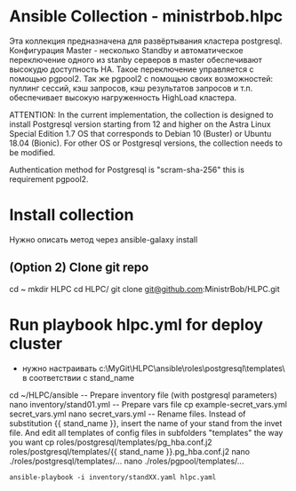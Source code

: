 # Ansible Collection - ministrbob.hlpc
Эта коллекция предназначена для развёртывания кластера postgresql. Конфигурация Master - несколько Standby и автоматическое переключение одного из stanby серверов в master обеспечивают высокудю доступность HA. Такое переключение управляется с помощью pgpool2. Так же pgpool2 с помощью своих возможностей: пуллинг сессий, кэш запросов, кэш результатов запросов и т.п. обеспечивает высокую нагруженность HighLoad кластера.

ATTENTION: In the current implementation, the collection is designed to install Postgresql version starting from 12 and higher on the Astra Linux Special Edition 1.7 OS that corresponds to Debian 10 (Buster) or Ubuntu 18.04 (Bionic). For other OS or Postgresql versions, the collection needs to be modified.  

Authentication method for Postgresql is "scram-sha-256" this is requirement pgpool2.  

# Install collection

Нужно описать метод через ansible-galaxy install

## (Option 2) Clone git repo
cd ~
mkdir HLPC
cd HLPC/
git clone git@github.com:MinistrBob/HLPC.git

# Run playbook hlpc.yml for deploy cluster

- нужно настраивать c:\MyGit\HLPC\ansible\roles\postgresql\templates\ в соответствии с stand_name

cd ~/HLPC/ansible
-- Prepare inventory file (with postgresql parameters)
nano inventory/stand01.yml
-- Prepare vars file
cp example-secret_vars.yml secret_vars.yml
nano secret_vars.yml
-- Rename files. Instead of substitution {{ stand_name }}, insert the name of your stand from the invet file. And edit all templates of config files in subfolders "templates" the way you want
cp roles/postgresql/templates/pg_hba.conf.j2 roles/postgresql/templates/{{ stand_name }}.pg_hba.conf.j2
nano ./roles/postgresql/templates/...
nano ./roles/pgpool/templates/...

```
ansible-playbook -i inventory/standXX.yaml hlpc.yaml
```